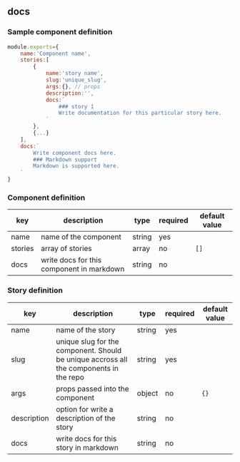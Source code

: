 ## docs


### Sample component definition
```js
module.exports={
	name:'Component name',
	stories:[
		{
			name:'story name',
			slug:'unique_slug',	
			args:{}, // props
			description:'',
			docs:`
				### story 1
				Write documentation for this particular story here.
			`
		},
		{...}
	],
	docs:`
		Write component docs here.
		### Markdown support
		Markdown is supported here. 
	`
}
```


### Component definition
| key | description | type | required | default value |
|---|---|---|---|---|
| name | name of the component | string | yes |   |
| stories | array of stories | array | no | `[]` |
| docs | write docs for this component in markdown | string | no |  |

### Story definition
| key | description | type | required | default value |
|---|---|---|---|---|
| name | name of the story | string | yes |   |
| slug | unique slug for the component. Should be unique accross all the components in the repo | string | yes |  |
| args | props passed into the component | object | no | `{}` |
| description | option for write a description of the story | string | no |  |
| docs | write docs for this story in markdown | string | no |